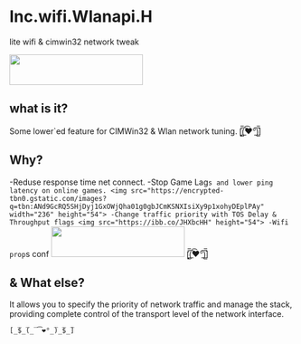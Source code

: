 # Inc.wifi.Wlanapi.H
lite wifi &amp; cimwin32 network tweak

<a href="http://pesap.com">
<img src="https://ibb.co/JBSkXh6" width="236" height="54">
</a>

## what is it?

Some lower`ed feature for CIMWin32 & Wlan network tuning.
[̲̅$̲̅(̲̅ ͡❤°̲̅)̲̅$̲̅]

## Why?
-Reduse response time net connect.
-Stop Game Lag`s and lower ping latency on online games.
<img src="https://encrypted-tbn0.gstatic.com/images?q=tbn:ANd9GcRQ5SHjDyj1GxOWjQha01g0gbJCmKSNXIsiXy9p1xohyDEplPAy" width="236" height="54">
-Change traffic priority with TOS Delay & Throughput flags
<img src="https://ibb.co/JHXbcHH" height="54">
-Wifi prop`s conf
<img src="https://lh3.googleusercontent.com/9wuxzj6fnhYHLYYhwtfoSitzsuHbQpKIVXuBdJr6yKE_qCxS88ekWZZs19N_wbf_8gtvdH4Gw_vT8yC5VTimZt0hxo3UD3vBbIlfmaU7oRR_ciSNf5s=w572" width="236" height="54">
[̲̅$̲̅(̲̅ ͡❤°̲̅)̲̅$̲̅]

## & What else?
It allows you to specify the priority of network traffic and manage the stack, providing complete control of the transport level of the network interface.
```
[̲̅$̲̅(̲̅ ͡❤°̲̅)̲̅$̲̅]
```

